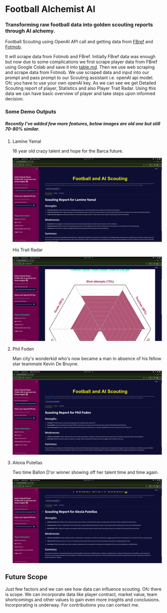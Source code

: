 # Football Alchemist AI
### Transforming raw football data into golden scouting reports through AI alchemy.
Football Scouting using OpenAI API call and getting data from [FBref](https://fbref.com/en/) and [Fotmob](https://www.fotmob.com/).

It will scrape data from Fotmob and FBref. Initially FBref data was enough but now due to some complications we first scrape player data from FBref using Google Colab and save it into [table.md](https://github.com/yashps7/Football_Alchemist_AI/blob/main/table.md). Then we use web scraping and scrape data from Fotmob. 
 We use scraped data and input into our prompt and pass prompt to our Scouting assistant i.e. openAI api model. Ofc you have to use your own openAI key.
 As we can see we get Detailed Scouting report of player, Statistics and also Player Trait Radar.
 Using this data we can have basic overview of player and take steps upon informed decision.

 ### Some Demo Outputs

 ##### Recently I've added few more features, below images are old one but still 70-80% similar.
 
 1. Lamine Yamal
    
    16 year old crazy talent and hope for the Barca future.
    
    ![Output Image](https://github.com/yashps7/Football_Alchemist_AI/blob/main/output/lamine.png)

    His Trait Radar
    
    ![Trait Image](https://github.com/yashps7/Football_Alchemist_AI/blob/main/output/lyTraits.png)

2. Phil Foden

   Man city's wonderkid who's now became a man in absence of his fellow star teammate Kevin De Bruyne.

   ![Phil](https://github.com/yashps7/Football_Alchemist_AI/blob/main/output/foden.png)

3. Alexia Putellas

   Two time Ballon D'or winner showing off her talent time and time again.

   ![Alexia](https://github.com/yashps7/Football_Alchemist_AI/blob/main/output/alexia.png)

## Future Scope
Just few factors and we can see how data can influence scouting. Ofc there is scope. We can incorporate data like player contract, market value, team shortcomings and other values to gain even more insights and conclusions. Incorporating is underway. For contributions you can contact me.
